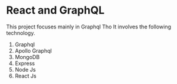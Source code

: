 # React and GraphQL 

This project focuses mainly in Graphql 
Tho It involves the following technology.

1. Graphql
2. Apollo Graphql
3. MongoDB
4. Express
5. Node Js
6. React Js
